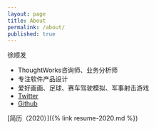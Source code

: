 ```yaml
---
layout: page
title: About
permalink: /about/
published: true
---
```


徐顺发

- ThoughtWorks咨询师、业务分析师
- 专注软件产品设计
- 爱好画画、足球、赛车驾驶模拟、军事射击游戏
- [Twitter](https://twitter.com/Goooooouwa)
- [Github](http://github.com/goooooouwa)

[简历（2020）]({% link resume-2020.md %})
